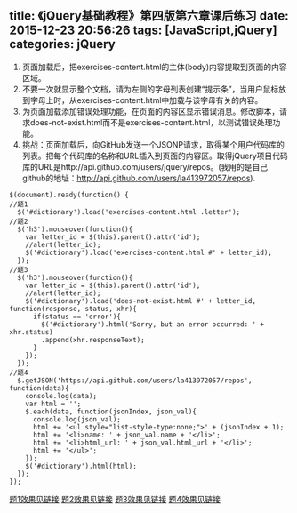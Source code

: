 title: 《jQuery基础教程》第四版第六章课后练习
date: 2015-12-23 20:56:26
tags: [JavaScript,jQuery]
categories: jQuery 
---
 1. 页面加载后，把exercises-content.html的主体(body)内容提取到页面的内容区域。
 2. 不要一次就显示整个文档，请为左侧的字母列表创建“提示条”，当用户鼠标放到字母上时，从exercises-content.html中加载与该字母有关的内容。
 3. 为页面加载添加错误处理功能，在页面的内容区显示错误消息。修改脚本，请求does-not-exist.html而不是exercises-content.html，以测试错误处理功能。
 4. 挑战：页面加载后，向GitHub发送一个JSONP请求，取得某个用户代码库的列表。把每个代码库的名称和URL插入到页面的内容区。取得jQuery项目代码库的URL是http://api.github.com/users/jquery/repos。(我用的是自己github的地址：http://api.github.com/users/la413972057/repos).

```
$(document).ready(function() {
//题1
  $('#dictionary').load('exercises-content.html .letter');
//题2
  $('h3').mouseover(function(){
    var letter_id = $(this).parent().attr('id');
    //alert(letter_id);
    $('#dictionary').load('exercises-content.html #' + letter_id);
  });
//题3
  $('h3').mouseover(function(){
    var letter_id = $(this).parent().attr('id');
    //alert(letter_id);
    $('#dictionary').load('does-not-exist.html #' + letter_id, function(response, status, xhr){
      if(status == 'error'){
        $('#dictionary').html('Sorry, but an error occurred: ' + xhr.status)
        .append(xhr.responseText);
      }
    });
  });
//题4
  $.getJSON('https://api.github.com/users/la413972057/repos', function(data){
    console.log(data);  
    var html = '';  
    $.each(data, function(jsonIndex, json_val){ 
      console.log(json_val);
      html += '<ul style="list-style-type:none;">' + (jsonIndex + 1);  
      html += '<li>name: ' + json_val.name + '</li>';  
      html += '<li>html_url: ' + json_val.html_url + '</li>';  
      html += '</ul>';  
    });  
    $('#dictionary').html(html);  
  });
});
```

[题1效果见链接](http://www.cdyjy.uestc.edu.cn/uestc_la/jQuery/chapter6/index1.html)
[题2效果见链接](http://www.cdyjy.uestc.edu.cn/uestc_la/jQuery/chapter6/index2.html)
[题3效果见链接](http://www.cdyjy.uestc.edu.cn/uestc_la/jQuery/chapter6/index3.html)
[题4效果见链接](http://www.cdyjy.uestc.edu.cn/uestc_la/jQuery/chapter6/index4.html)

